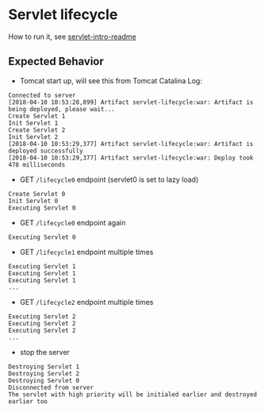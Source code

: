 # Servlet lifecycle
How to run it, see [servlet-intro-readme](https://github.com/rsun07/Java_Web/tree/master/servlet-intro#how-to-run-it)

## Expected Behavior
- Tomcat start up, will see this from Tomcat Catalina Log:
```
Connected to server
[2018-04-10 10:53:28,899] Artifact servlet-lifecycle:war: Artifact is being deployed, please wait...
Create Servlet 1
Init Servlet 1
Create Servlet 2
Init Servlet 2
[2018-04-10 10:53:29,377] Artifact servlet-lifecycle:war: Artifact is deployed successfully
[2018-04-10 10:53:29,377] Artifact servlet-lifecycle:war: Deploy took 478 milliseconds
```
- GET `/lifecycle0` endpoint (servlet0 is set to lazy load)
```
Create Servlet 0
Init Servlet 0
Executing Servlet 0
```
- GET `/lifecycle0` endpoint again
```
Executing Servlet 0
```
- GET `/lifecycle1` endpoint multiple times
```
Executing Servlet 1
Executing Servlet 1
Executing Servlet 1
...
```
- GET `/lifecycle2` endpoint multiple times
```
Executing Servlet 2
Executing Servlet 2
Executing Servlet 2
...
```

- stop the server
```
Destroying Servlet 1
Destroying Servlet 2
Destroying Servlet 0
Disconnected from server
The servlet with high priority will be initialed earlier and destroyed earlier too
```
